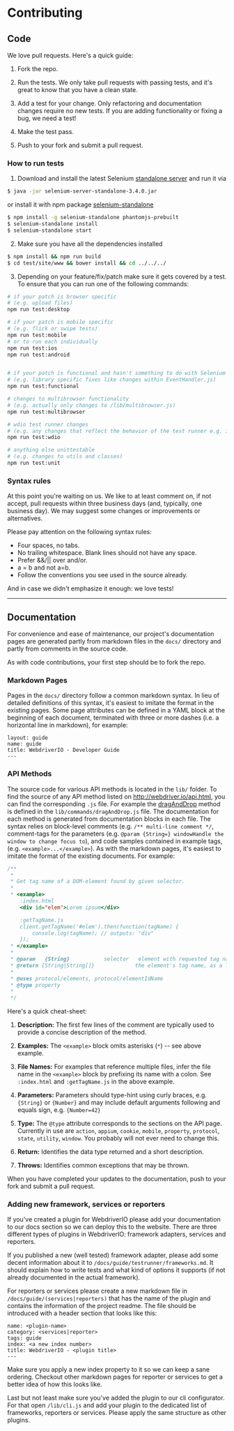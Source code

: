 # Contributing

## Code

We love pull requests. Here's a quick guide:

1. Fork the repo.

2. Run the tests. We only take pull requests with passing tests, and it's great
to know that you have a clean state.

3. Add a test for your change. Only refactoring and documentation changes require no new tests. If you are adding functionality or fixing a bug, we need a test!

4. Make the test pass.

5. Push to your fork and submit a pull request.

### How to run tests

1. Download and install the latest Selenium [standalone server](http://selenium-release.storage.googleapis.com/index.html) and run it via

  ```sh
  $ java -jar selenium-server-standalone-3.4.0.jar
  ```

  or install it with npm package [selenium-standalone](https://github.com/vvo/selenium-standalone)
  ```sh
  $ npm install -g selenium-standalone phantomjs-prebuilt
  $ selenium-standalone install
  $ selenium-standalone start
  ```

2. Make sure you have all the dependencies installed

  ```sh
  $ npm install && npm run build
  $ cd test/site/www && bower install && cd ../../../
  ```
3. Depending on your feature/fix/patch make sure it gets covered by a test. To ensure that you can run one of the following commands:

  ```sh
  # if your patch is browser specific
  # (e.g. upload files)
  npm run test:desktop

  # if your patch is mobile specific
  # (e.g. flick or swipe tests)
  npm run test:mobile
  # or to run each individually
  npm run test:ios
  npm run test:android
  

  # if your patch is functional and hasn't something to do with Selenium
  # (e.g. library specific fixes like changes within EventHandler.js)
  npm run test:functional

  # changes to multibrowser functionality
  # (e.g. actually only changes to /lib/multibrowser.js)
  npm run test:multibrowser

  # wdio test runner changes
  # (e.g. any changes that reflect the behavior of the test runner e.g. in lib/launcher.js)
  npm run test:wdio

  # anything else unittestable
  # (e.g. changes to utils and classes)
  npm run test:unit
  ```

### Syntax rules

At this point you're waiting on us. We like to at least comment on, if not accept, pull requests within three business days (and, typically, one business day). We may suggest some changes or improvements or alternatives.

Please pay attention on the following syntax rules:

* Four spaces, no tabs.
* No trailing whitespace. Blank lines should not have any space.
* Prefer &&/|| over and/or.
* a = b and not a=b.
* Follow the conventions you see used in the source already.

And in case we didn't emphasize it enough: we love tests!

------------------------------------------

## Documentation

For convenience and ease of maintenance, our project's documentation pages are generated partly from markdown files in the `docs/` directory and partly from comments in the source code.  

As with code contributions, your first step should be to fork the repo.

### Markdown Pages

Pages in the `docs/` directory follow a common markdown syntax.  In lieu of detailed definitions of this syntax, it's easiest to imitate the format in the existing pages.  Some page attributes can be defined in a YAML block at the beginning of each document, terminated with three or more dashes (i.e. a horizontal line in markdown), for example:

```
layout: guide
name: guide
title: WebdriverIO - Developer Guide
---
```

### API Methods

The source code for various API methods is located in the `lib/` folder.  To find the source of any API method listed on http://webdriver.io/api.html, you can find the corresponding `.js` file.  For example the [dragAndDrop](http://webdriver.io/api/action/dragAndDrop.html) method is defined in the `lib/commands/dragAndDrop.js` file.  The documentation for each method is generated from documentation blocks in each file.  The syntax relies on block-level comments (e.g. `/** multi-line comment */`, comment-tags for the parameters (e.g. `@param {String=} windowHandle the window to change focus to`), and code samples contained in example tags, (e.g. `<example>...</example>`).  As with the markdown pages, it's easiest to imitate the format of the existing documents.  For example:

```js
/**
 *
 * Get tag name of a DOM-element found by given selector.
 *
 * <example>
    :index.html
    <div id="elem">Lorem ipsum</div>

    :getTagName.js
    client.getTagName('#elem').then(function(tagName) {
        console.log(tagName); // outputs: "div"
    });
 * </example>
 *
 * @param   {String}           selector   element with requested tag name
 * @return {String|String[]}             the element's tag name, as a lowercase string
 * 
 * @uses protocol/elements, protocol/elementIdName
 * @type property
 *
 */
```

Here's a quick cheat-sheet:

1. **Description:** The first few lines of the comment are typically used to provide a concise description of the method.

2. **Examples:** The `<example>` block omits asterisks (`*`) -- see above example.

3. **File Names:** For examples that reference multiple files, infer the file name in the `<example>` block by prefixing its name with a colon.  See `:index.html` and `:getTagName.js` in the above example.

4. **Parameters:** Parameters should type-hint using curly braces, e.g. `{String}` or `{Number}` and may include default arguments following and equals sign, e.g. `{Number=42}`

5. **Type:** The `@type` attribute corresponds to the sections on the API page.  Currently in use are `action`, `appium`, `cookie`, `mobile`, `property`, `protocol`, `state`, `utility`, `window`.  You probably will not ever need to change this.

6. **Return:** Identifies the data type returned and a short description.

7. **Throws:** Identifies common exceptions that may be thrown.


When you have completed your updates to the documentation, push to your fork and submit a pull request.


### Adding new framework, services or reporters

If you've created a plugin for WebdriverIO please add your documentation to our docs section so we can deploy this to the website. There are three different types of plugins in WebdriverIO: framework adapters, services and reporters.

If you published a new (well tested) framework adapter, please add some decent information about it to `/docs/guide/testrunner/frameworks.md`. It should explain how to write tests and what kind of options it supports (if not already documented in the actual framework).

For reporters or services please create a new markdown file in `/docs/guide/(services|reporters)` that has the name of the plugin and contains the information of the project readme. The file should be introduced with a header section that looks like this:

```
name: <plugin-name>
category: <services|reporter>
tags: guide
index: <a new index number>
title: WebdriverIO - <plugin title>
---
```

Make sure you apply a new index property to it so we can keep a sane ordering. Checkout other markdown pages for reporter or services to get a better idea of how this looks like.

Last but not least make sure you've added the plugin to our cli configurator. For that open `/lib/cli.js` and add your plugin to the dedicated list of frameworks, reporters or services. Please apply the same structure as other plugins.
